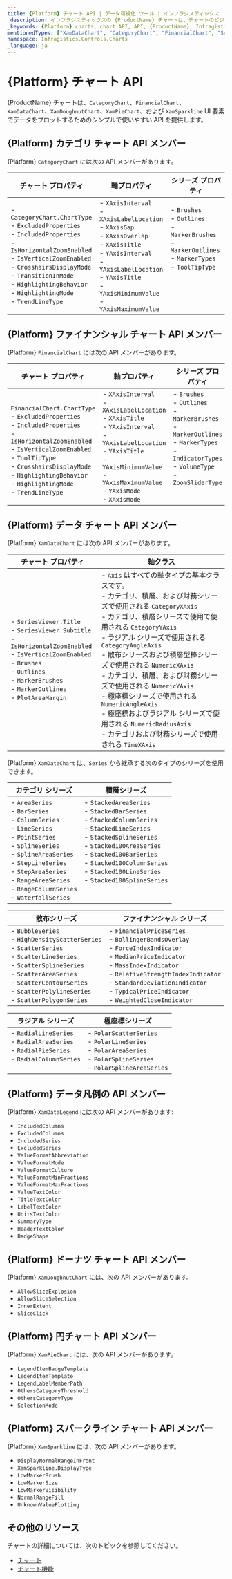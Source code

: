 ```yaml
---
title: {Platform} チャート API | データ可視化 ツール | インフラジスティックス
_description: インフラジスティックスの {ProductName} チャートは、チャートのビジュアルを構成およびスタイル設定するための便利な API を提供します。
_keywords: {Platform} charts, chart API, API, {ProductName}, Infragistics, {Platform} チャート, チャート API, インフラジスティックス
mentionedTypes: ["XamDataChart", "CategoryChart", "FinancialChart", "SeriesViewer", "XamDoughnutChart", "XamPieChart", and "XamSparkline" ]
namespace: Infragistics.Controls.Charts
_language: ja
---
```


# {Platform} チャート API

{ProductName} チャートは、`CategoryChart`、`FinancialChart`、`XamDataChart`、`XamDoughnutChart`、`XamPieChart`、および `XamSparkline` UI 要素でデータをプロットするためのシンプルで使いやすい API を提供します。

## {Platform} カテゴリ チャート API メンバー

{Platform} `CategoryChart` には次の API メンバーがあります。

| チャート プロパティ | 軸プロパティ | シリーズ プロパティ |
|-------------------|--------------|-------------------|
| - `CategoryChart.ChartType` <br> - `ExcludedProperties` <br> - `IncludedProperties` <br> - `IsHorizontalZoomEnabled` <br> - `IsVerticalZoomEnabled` <br> - `CrosshairsDisplayMode` <br> - `TransitionInMode` <br> - `HighlightingBehavior` <br> - `HighlightingMode` <br> - `TrendLineType` <br> |  - `XAxisInterval` <br> - `XAxisLabelLocation` <br> - `XAxisGap` <br> - `XAxisOverlap` <br> - `XAxisTitle`  <br> - `YAxisInterval` <br> - `YAxisLabelLocation`  <br> - `YAxisTitle` <br>  - `YAxisMinimumValue` <br> - `YAxisMaximumValue` | - `Brushes` <br> - `Outlines` <br> - `MarkerBrushes` <br> - `MarkerOutlines` <br> - `MarkerTypes` <br>  - `ToolTipType` <br> <br> <br> <br> <br> |

## {Platform} ファイナンシャル チャート API メンバー

{Platform} `FinancialChart` には次の API メンバーがあります。

| チャート プロパティ | 軸プロパティ | シリーズ プロパティ |
|-------------------|-------------|--------------------|
| - `FinancialChart.ChartType` <br> - `ExcludedProperties` <br> - `IncludedProperties` <br> - `IsHorizontalZoomEnabled` <br> - `IsVerticalZoomEnabled` <br> - `ToolTipType`  <br> - `CrosshairsDisplayMode`  <br> - `HighlightingBehavior` <br> - `HighlightingMode` <br> - `TrendLineType` |  - `XAxisInterval` <br> - `XAxisLabelLocation` <br> - `XAxisTitle` <br> - `YAxisInterval` <br> - `YAxisLabelLocation`  <br> - `YAxisTitle` <br>  - `YAxisMinimumValue` <br> - `YAxisMaximumValue` <br> - `YAxisMode` <br> - `XAxisMode` | - `Brushes` <br> - `Outlines` <br> - `MarkerBrushes` <br> - `MarkerOutlines` <br> - `MarkerTypes`  <br> - `IndicatorTypes` <br>  - `VolumeType` <br>  - `ZoomSliderType` <br> <br> <br> |

## {Platform} データ チャート API メンバー

{Platform} `XamDataChart` には次の API メンバーがあります。

| チャート プロパティ | 軸クラス |
|------------------|----------|
| - `SeriesViewer.Title` <br> - `SeriesViewer.Subtitle` <br> - `IsHorizontalZoomEnabled` <br> - `IsVerticalZoomEnabled` <br> - `Brushes` <br> - `Outlines` <br> - `MarkerBrushes` <br> - `MarkerOutlines` <br> - `PlotAreaMargin` <br> |  - `Axis` はすべての軸タイプの基本クラスです。 <br> - カテゴリ、積層、および財務シリーズで使用される `CategoryXAxis` <br> - カテゴリ、積層シリーズで使用で使用される `CategoryYAxis` <br> - ラジアル シリーズで使用される `CategoryAngleAxis` <br> - 散布シリーズおよび積層型棒シリーズで使用される `NumericXAxis` <br> - カテゴリ、積層、および財務シリーズで使用される `NumericYAxis` <br> - 極座標シリーズで使用される `NumericAngleAxis` <br> - 極座標およびラジアル シリーズで使用される `NumericRadiusAxis` <br> - カテゴリおよび財務シリーズで使用される `TimeXAxis` <br> |

{Platform} `XamDataChart` は、`Series` から継承する次のタイプのシリーズを使用できます。

| カテゴリ シリーズ  | 積層シリーズ |
|------------------|----------------|
| - `AreaSeries` <br> - `BarSeries` <br> - `ColumnSeries` <br> - `LineSeries` <br> -  `PointSeries`  <br> - `SplineSeries` <br>  -  `SplineAreaSeries` <br> -  `StepLineSeries` <br> -  `StepAreaSeries` <br> - `RangeAreaSeries` <br> - `RangeColumnSeries` <br> - `WaterfallSeries` <br> | -  `StackedAreaSeries` <br> -  `StackedBarSeries` <br> -  `StackedColumnSeries` <br> -  `StackedLineSeries` <br> -  `StackedSplineSeries` <br> -  `Stacked100AreaSeries` <br> -  `Stacked100BarSeries` <br> -  `Stacked100ColumnSeries` <br> -  `Stacked100LineSeries` <br> -  `Stacked100SplineSeries` <br> <br> <br> |


| 散布シリーズ | ファイナンシャル シリーズ |
|----------------|------------------|
| -  `BubbleSeries` <br> - `HighDensityScatterSeries` <br> -  `ScatterSeries` <br>  - `ScatterLineSeries` <br> -  `ScatterSplineSeries` <br> -  `ScatterAreaSeries` <br> -  `ScatterContourSeries` <br> -  `ScatterPolylineSeries`  <br> -  `ScatterPolygonSeries`  <br> | -  `FinancialPriceSeries` <br> -  `BollingerBandsOverlay` <br> -  `ForceIndexIndicator` <br> -  `MedianPriceIndicator` <br> - `MassIndexIndicator`  <br> - `RelativeStrengthIndexIndicator` <br> - `StandardDeviationIndicator` <br> -  `TypicalPriceIndicator` <br> - `WeightedCloseIndicator` <br> |


| ラジアル シリーズ | 極座標シリーズ |
|---------------|--------------|
| - `RadialLineSeries` <br> -  `RadialAreaSeries` <br> -  `RadialPieSeries` <br> -  `RadialColumnSeries` <br> <br> | - `PolarScatterSeries` <br> -  `PolarLineSeries` <br> -  `PolarAreaSeries` <br> -  `PolarSplineSeries` <br> -  `PolarSplineAreaSeries` <br> |


## {Platform} データ凡例の API メンバー

{Platform} `XamDataLegend` には次の API メンバーがあります:

- `IncludedColumns`
- `ExcludedColumns`
- `IncludedSeries`
- `ExcludedSeries`
- `ValueFormatAbbreviation`
- `ValueFormatMode`
- `ValueFormatCulture`
- `ValueFormatMinFractions`
- `ValueFormatMaxFractions`
- `ValueTextColor`
- `TitleTextColor`
- `LabelTextColor`
- `UnitsTextColor`
- `SummaryType`
- `HeaderTextColor`
- `BadgeShape`


## {Platform} ドーナツ チャート API メンバー

{Platform} `XamDoughnutChart` には、次の API メンバーがあります。

- `AllowSliceExplosion`
- `AllowSliceSelection`
- `InnerExtent`
- `SliceClick`

## {Platform} 円チャート API メンバー

{Platform} `XamPieChart` には、次の API メンバーがあります。

- `LegendItemBadgeTemplate`
- `LegendItemTemplate`
- `LegendLabelMemberPath`
- `OthersCategoryThreshold`
- `OthersCategoryType`
- `SelectionMode`

## {Platform} スパークライン チャート API メンバー

{Platform} `XamSparkline` には、次の API メンバーがあります。

- `DisplayNormalRangeInFront`
- `XamSparkline.DisplayType`
- `LowMarkerBrush`
- `LowMarkerSize`
- `LowMarkerVisibility`
- `NormalRangeFill`
- `UnknownValuePlotting`

## その他のリソース

チャートの詳細については、次のトピックを参照してください。

- [チャート](chart-overview.md)
- [チャート機能](chart-features.md)



